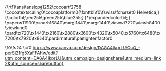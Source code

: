 {\rtf1\ansi\ansicpg1252\cocoartf2758
\cocoatextscaling0\cocoaplatform0{\fonttbl\f0\fswiss\fcharset0 Helvetica;}
{\colortbl;\red255\green255\blue255;}
{\*\expandedcolortbl;;}
\paperw11900\paperh16840\margl1440\margr1440\vieww17220\viewh8400\viewkind0
\pard\tx720\tx1440\tx2160\tx2880\tx3600\tx4320\tx5040\tx5760\tx6480\tx7200\tx7920\tx8640\pardirnatural\partightenfactor0

\f0\fs24 \cf0 https://www.canva.com/design/DAGA4lkprLU/OcQ_-perSj21fg5XaFFAHw/edit?utm_content=DAGA4lkprLU&utm_campaign=designshare&utm_medium=link2&utm_source=sharebutton}